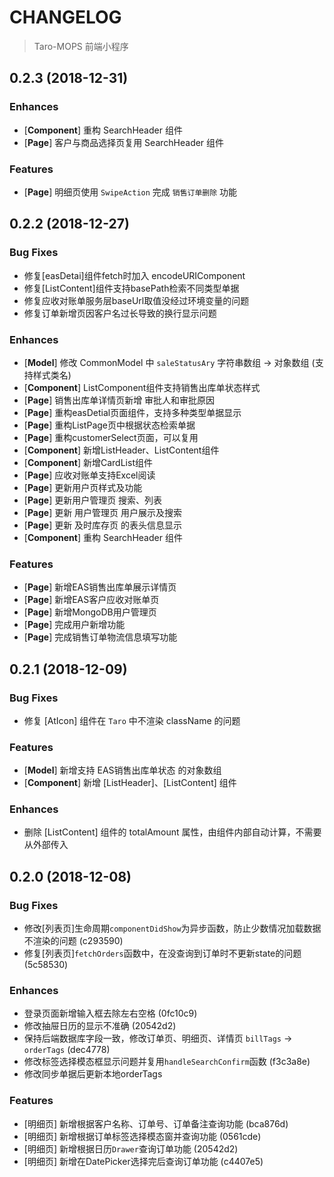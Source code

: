 # CHANGELOG

> Taro-MOPS 前端小程序

## 0.2.3 (2018-12-31)

### Enhances

* [**Component**] 重构 SearchHeader 组件
* [**Page**] 客户与商品选择页复用 SearchHeader 组件

### Features

* [**Page**] 明细页使用 `SwipeAction` 完成 `销售订单删除` 功能

## 0.2.2 (2018-12-27)

### Bug Fixes

* 修复[easDetai]组件fetch时加入 encodeURIComponent
* 修复[ListContent]组件支持basePath检索不同类型单据
* 修复应收对账单服务层baseUrl取值没经过环境变量的问题
* 修复订单新增页因客户名过长导致的换行显示问题

### Enhances

* [**Model**] 修改 CommonModel 中 `saleStatusAry` 字符串数组 -> 对象数组 (支持样式类名)
* [**Component**] ListComponent组件支持销售出库单状态样式
* [**Page**] 销售出库单详情页新增 审批人和审批原因
* [**Page**] 重构easDetial页面组件，支持多种类型单据显示
* [**Page**] 重构ListPage页中根据状态检索单据
* [**Page**] 重构customerSelect页面，可以复用
* [**Component**] 新增ListHeader、ListContent组件
* [**Component**] 新增CardList组件
* [**Page**] 应收对账单支持Excel阅读
* [**Page**] 更新用户页样式及功能
* [**Page**] 更新用户管理页 搜索、列表
* [**Page**] 更新 用户管理页 用户展示及搜索
* [**Page**] 更新 及时库存页 的表头信息显示
* [**Component**] 重构 SearchHeader 组件

### Features

* [**Page**] 新增EAS销售出库单展示详情页
* [**Page**] 新增EAS客户应收对账单页
* [**Page**] 新增MongoDB用户管理页
* [**Page**] 完成用户新增功能
* [**Page**] 完成销售订单物流信息填写功能

## 0.2.1 (2018-12-09)

### Bug Fixes

* 修复 [AtIcon] 组件在 `Taro` 中不渲染 className 的问题

### Features

* [**Model**] 新增支持 EAS销售出库单状态 的对象数组
* [**Component**] 新增 [ListHeader]、[ListContent] 组件

### Enhances

* 删除 [ListContent] 组件的 totalAmount 属性，由组件内部自动计算，不需要从外部传入

## 0.2.0 (2018-12-08)

### Bug Fixes

* 修改[列表页]生命周期`componentDidShow`为异步函数，防止少数情况加载数据不渲染的问题 (c293590)
* 修复[列表页]`fetchOrders`函数中，在没查询到订单时不更新state的问题 (5c58530)

### Enhances

* 登录页面新增输入框去除左右空格 (0fc10c9)
* 修改抽屉日历的显示不准确 (20542d2)
* 保持后端数据库字段一致，修改订单页、明细页、详情页 `billTags` -> `orderTags` (dec4778)
* 修改标签选择模态框显示问题并复用`handleSearchConfirm`函数 (f3c3a8e)
* 修改同步单据后更新本地orderTags

### Features

* [明细页] 新增根据客户名称、订单号、订单备注查询功能 (bca876d)
* [明细页] 新增根据订单标签选择模态窗并查询功能 (0561cde)
* [明细页] 新增根据日历`Drawer`查询订单功能 (20542d2)
* [明细页] 新增在DatePicker选择完后查询订单功能 (c4407e5)
